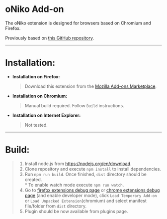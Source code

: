 # oNiko Add-on

The oNiko extension is designed for browsers based on Chromium and Firefox.

Previously based on [this GitHub repository](https://github.com/adryd325/oneko.js).

---

# Installation:
* **Installation on Firefox:**
   > Download this extension from the [Mozilla Add-ons Marketplace](https://addons.mozilla.org/en-US/firefox/addon/oniko/).

* **Installation on Chromium:**
  > Manual build required. Follow `Build` instructions.

* **Installation on Internet Explorer:**
  > Not tested.

---

# Build:
> 1. Install node.js from https://nodejs.org/en/download.
> 2. Clone repository and execute `npm install` to install dependencies.
> 3. Run `npm run build`. Once finished, `dist` directory should be created. \
> \* To enable watch mode execute `npm run watch`.
> 4. Go to [firefox extensions debug page](about:debugging#/runtime/this-firefox) or [chrome extensions debug page](chrome://extensions/) (and enable developer mode), click `Load Temporary Add-on` or `Load Unpacked Extension`(chromium) and select manifest file/folder from `dist` directory.
> 5. Plugin should be now available from plugins page.